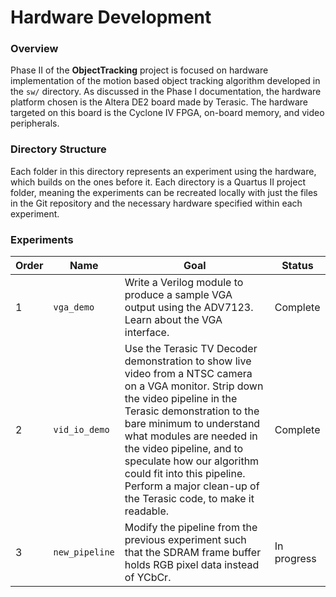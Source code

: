 # Hardware Development
### Overview
Phase II of the __ObjectTracking__ project is focused on hardware implementation of the motion based object tracking algorithm developed in the `sw/` directory. As discussed in the Phase I documentation, the hardware platform chosen is the Altera DE2 board made by Terasic. The hardware targeted on this board is the Cyclone IV FPGA, on-board memory, and video peripherals.
### Directory Structure
Each folder in this directory represents an experiment using the hardware, which builds on the ones before it. Each directory is a Quartus II project folder, meaning the experiments can be recreated locally with just the files in the Git repository and the necessary hardware specified within each experiment.
### Experiments
Order | Name | Goal | Status
----- | ---- | ---- | ------
1 | `vga_demo`    | Write a Verilog module to produce a sample VGA output using the ADV7123. Learn about the VGA interface. | Complete
2 | `vid_io_demo` | Use the Terasic TV Decoder demonstration to show live video from a NTSC camera on a VGA monitor. Strip down the video pipeline in the Terasic demonstration to the bare minimum to understand what modules are needed in the video pipeline, and to speculate how our algorithm could fit into this pipeline. Perform a major clean-up of the Terasic code, to make it readable. | Complete
3 | `new_pipeline`| Modify the pipeline from the previous experiment such that the SDRAM frame buffer holds RGB pixel data instead of YCbCr.| In progress
